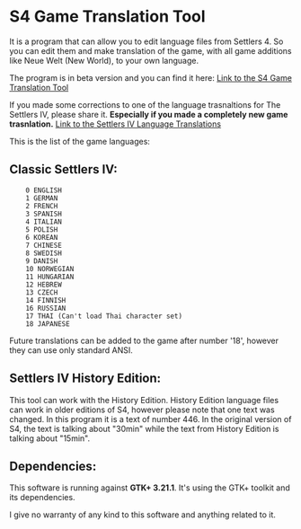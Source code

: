 # S4 Game Translation Tool
It is a program that can allow you to edit language files from Settlers 4. So you can edit them and make translation of the game, with all game additions like Neue Welt (New World), to your own language.

The program is in beta version and you can find it here:
[Link to the S4 Game Translation Tool](https://pawex3.blogspot.com/2019/01/the-settlers-iv-game-translation-tool.html)

If you made some corrections to one of the language trasnaltions for The Settlers IV, please share it. **Especially if you made a completely new game trasnlation.**
[Link to the Settlers IV Language Translations](https://github.com/PaweX/Settlers_IV_Language_Translations)

This is the list of the game languages:

## Classic Settlers IV:

        0 ENGLISH
        1 GERMAN
        2 FRENCH
        3 SPANISH
        4 ITALIAN
        5 POLISH
        6 KOREAN
        7 CHINESE
        8 SWEDISH
        9 DANISH
        10 NORWEGIAN
        11 HUNGARIAN
        12 HEBREW
        13 CZECH
        14 FINNISH
        16 RUSSIAN
        17 THAI (Can't load Thai character set)
        18 JAPANESE
        
Future translations can be added to the game after number '18', however they can use only standard ANSI.
  
## Settlers IV History Edition:

This tool can work with the History Edition.
History Edition language files can work in older editions of S4, however please note that one text was changed. In this program it is a text of number 446. In the original version of S4, the text is talking about "30min" while the text from History Edition is talking about "15min".
        
## Dependencies:
This software is running against **GTK+ 3.21.1**. It's using the GTK+ toolkit and its dependencies.





I give no warranty of any kind to this software and anything related to it.
